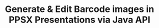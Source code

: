 ---
############################# Static ############################
layout: "auto-gen-gist"
draft: false
path: "assembly/java/barcode/ppsx"
otherformats: PPT PPTX PPTM PPS PPSM POT POTX POTM ODP OTP 

############################# Head ############################
head_title: "Create & Add Barcode Images in PPSX Presentations via Java API"
head_description: "GroupDocs.Assembly Java API supports Barcode images creation & addition inside PowerPoint Presentation (PPT, PPTX, PPTM, PPS, PPSX, PPSM, POT & ODP) files."

############################# Header ############################
title: "Generate & Edit Barcode images in PPSX Presentations via Java API"
description: "GroupDocs.Assembly Java API allows programmers to generate, edit & insert Barcode images in PPSX PowerPoint Presentations inside Java & JSP apps."

######################### Download Button #######################
button:
    enable: true

############################# About ############################
about:
    enable: true
    title: "How to Create & Manage Barcodes in Presentations?"
    content: |
       Presentation is a great way of communication that allows companies as well as individuals to share information in a consistent and easy way. Barcodes are now very commonly used across the World to manage several important tasks, such as product identification, automobile parts tracking, inventory and stock management and many more.  GroupDocs.Assembly Java API makes it easy for software programmers to create and insert Barcodes inside their presentation documents with just a couple of lines of code.  It supports several presentations file format such as such as PPT, PPTX, PPTM, PPS, PPSX, PPSM, POT, POTX,  POTM, ODP and many more. It makes developers job easy by allowing them to run their applications without installing any third party applications or Microsoft Office on their device. It supports several advanced features for customizing Barcodes in presentation's slides such as set foreground and back colors, fonts settings, scaling barcode image, adjust barcode text, setting barcode image resolution and many more. 

############################# content ############################
steps:
    enable: true
    block:
    - title_left: "Barcodes Generation in PPSX Presentations"
      content_left: |
       The below Java code explains how developers can generate Barcode images using different supported symbologies and add them into Microsoft PowerPoint PPSX presentation slides with very littel effort and cost. 

      title_right: "Add Barcodes in PPSX File via Java"
      content_right: |
       * Create an instance of [DocumentAssembler](https://apireference.groupdocs.com/assembly/java/com.groupdocs.assembly/DocumentAssembler) 
       * Call [AssembleDocument](https://apireference.groupdocs.com/assembly/java/com.groupdocs.assembly/DocumentAssembler#assembleDocument-java.io.InputStream-java.io.OutputStream-com.groupdocs.assembly.DataSourceInfo...-) method with the following parameters
          * Stream to read a template document from.
          * Stream to write the resultant document.
          * Document loading and saving options.
          * Details Information on data source objects to be used. .

      gisthash: "ebb6d8215f329f457f843e9a9fc48c9c"
      gistfile: "generate_barcodes_in_presentations.java"

    - title_left: "System Requirements"
      content_left: |
        GroupDocs.Assembly Java APIs are supported on all major platforms and operating systems. It can generate documents in Microsoft Word, Excel, PowerPoint, Outlook, OpenOffice & 50+ other formats. For complete system requirements guide, please visit [system requirements](https://docs.groupdocs.com/assembly/java/system-requirements/) Before executing the code below, please make sure that you have the following prerequisites installled on your system:
        * Operating Systems: Microsoft Windows, Linux, MacOS
        * Java Versions Support: J2SE 7.0 (1.7), J2SE 8.0 (1.8) or above
        * Get the latest version of GroupDocs.Assembly Java APIs from [Maven](https://mvnrepository.com/artifact/com.groupdocs/groupdocs-assembly/)
        
      title_right: "Why Use GroupDocs.Assembly"
      content_right: |
        * Create custom documents from templates.
        * Dynamically attach email attachments.
        * No additional software is required to create and automate documents.
        * Generates an output document based on the data source.
        * Dynamically insert out document content in report
        * Apply formula during spreadsheet assembly.
        * Provides support for Multiple data formats
        * Sequential data operations support. 

demos:
    enable: true
        

about_formats:
    enable: true


more_formats:
    enable: true


back_to_top:
    enable: true
---